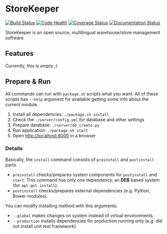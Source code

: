 # StoreKeeper
[![Build Status](https://travis-ci.org/andras-tim/StoreKeeper.svg?branch=master)](https://travis-ci.org/andras-tim/StoreKeeper)
[![Code Health](https://landscape.io/github/andras-tim/StoreKeeper/master/landscape.svg?style=flat)](https://landscape.io/github/andras-tim/StoreKeeper/master)
[![Coverage Status](https://coveralls.io/repos/andras-tim/StoreKeeper/badge.svg?branch=master)](https://coveralls.io/r/andras-tim/StoreKeeper?branch=master)
[![Documentation Status](https://readthedocs.org/projects/storekeeper/badge/?version=latest)](https://readthedocs.org/projects/storekeeper/?badge=latest)

StoreKeeper is an open source, multilingual warehouse/store management software


## Features
*Currently, this is empty ;)*


## Prepare & Run
All commands can run with `package.sh` scripts what you want. All of these scripts has `--help` argument for
 available getting some info about the current module.

1. Install all dependencies: `./package.sh install`
2. Check the `./server/config.yml` for database and other settings
3. Prepare database: `./server/db_create.py`
4. Run application: `./package.sh start`
5. Open [http://localhost:8000](http://localhost:8000) in a browser


### Details ###
Basically, the `install` command consists of `preinstall` and `postinstall` parts.
* `preinstall` checks/prepares system components for `postinstall` and `start`. This command has only one dependency, an **DEB** based system (for `apt-get install`).
* `postinstall` checks/prepares external dependencies (e.g. Python, Bower modules).

You can modify installing method with this arguments:
* `--global` makes changes on system instead of virtual environments.
* `--production` installs dependencies for production running only (e.g. did not install unit test framework)
